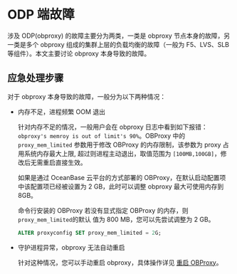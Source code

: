 ODP 端故障
============================

涉及 ODP(obproxy) 的故障主要分为两类，一类是 obproxy 节点本身的故障，另一类是多个 obproxy 组成的集群上层的负载均衡的故障（一般为 F5、LVS、SLB 等组件）。本文主要讨论 obproxy 本身导致的故障。

应急处理步骤
---------------------------

对于 obproxy 本身导致的故障，一般分为以下两种情况：

* 内存不足，进程频繁 OOM 退出

  针对内存不足的情况，一般用户会在 obproxy 日志中看到如下报错：`obproxy's memroy is out of limit's 90%`。OBProxy 中的 `proxy_mem_limited` 参数用于修改 OBProxy 的内存限制，该参数为 proxy 占用系统内存最大上限, 超过则进程主动退出，取值范围为 `[100MB,100GB]`，修改后无需重启直接生效。

  如果是通过 OceanBase 云平台的方式部署的 OBProxy，在默认启动配置项中该配置项已经被设置为 2 GB，此时可以调整 obproxy 最大可使用内存到 8GB。

  命令行安装的 OBProxy 若没有显式指定 OBProxy 的内存，则 `proxy_mem_limited`的默认 值为 800 MB，您可以先尝试调整为 2 GB。

  ```sql
  ALTER proxyconfig SET proxy_mem_limited = 2G;
  ```

* 守护进程异常，obproxy 无法自动重启

  针对这种情况，您可以手动重启 obproxy，具体操作详见 [重启 OBProxy](../../../600.common-operation-and-maintenance-operations/100.service-related/500.restart-odp-of-operation-and-maintenance.md)。
